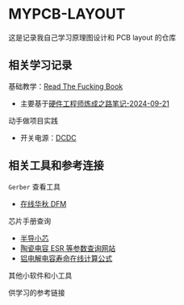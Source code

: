 # MYPCB-LAYOUT

这是记录我自己学习原理图设计和 PCB layout 的仓库

## 相关学习记录

基础教学：[Read The Fucking Book](RTFB.md)
- 主要基于[硬件工程师炼成之路笔记-2024-09-21](Document/硬件工程师炼成之路笔记-2024-09-21.pdf)

动手做项目实践
- 开关电源：[DCDC](DCDC.md)

## 相关工具和参考连接

`Gerber` 查看工具
-  [在线华秋 DFM](https://dfm.elecfans.com/viewer/?tid=DFM-dh)

芯片手册查询
- [半导小芯](http://www.semiee.com)
- [陶瓷电容 ESR 等参数查询网站](https://ds.murata.co.jp/simsurfing/mlcc.html?lcid=zh-cn)
- [铝电解电容寿命在线计算公式](https://www.cn-nichicon.com/products/lifetime/)

其他小软件和小工具


供学习的参考链接